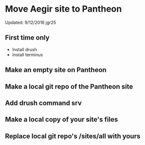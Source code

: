# Move Aegir site to Pantheon

Updated: 9/12/2016 jgr25

## First time only
* Install drush
* Install terminus

## Make an empty site on Pantheon

## Make a local git repo of the Pantheon site

## Add drush command srv

## Make a local copy of your site's files

## Replace local git repo's /sites/all with yours
